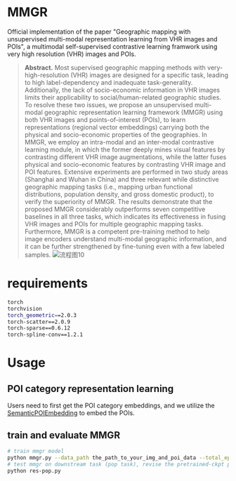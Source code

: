 # MMGR
Official implementation of the paper "Geographic mapping with unsupervised multi-modal representation learning from VHR images and POIs", a multimodal self-supervised contrastive learning framwork using very high resolution (VHR) images and POIs. 
> **Abstract.**
> Most supervised geographic mapping methods with very-high-resolution (VHR) images are designed for a specific task, leading to high label-dependency and inadequate task-generality. Additionally, the lack of socio-economic information in VHR images limits their applicability to social/human-related geographic studies. To resolve these two issues, we propose an unsupervised multi-modal geographic representation learning framework (MMGR) using both VHR images and points-of-interest (POIs), to learn representations (regional vector embeddings) carrying both the physical and socio-economic properties of the geographies. In MMGR, we employ an intra-modal and an inter-modal contrastive learning module, in which the former deeply mines visual features by contrasting different VHR image augmentations, while the latter fuses physical and socio-economic features by contrasting VHR image and POI features. Extensive experiments are performed in two study areas (Shanghai and Wuhan in China) and three relevant while distinctive geographic mapping tasks (i.e., mapping urban functional distributions, population density, and gross domestic product), to verify the superiority of MMGR. The results demonstrate that the proposed MMGR considerably outperforms seven competitive baselines in all three tasks, which indicates its effectiveness in fusing VHR images and POIs for multiple geographic mapping tasks. Furthermore, MMGR is a competent pre-training method to help image encoders understand multi-modal geographic information, and it can be further strengthened by fine-tuning even with a few labeled samples.
> ![流程图10](https://github.com/bailubin/MMGR/assets/29422469/1b643f36-1fca-48ff-b229-5c05d105b0d1)
# requirements
```bash
torch
torchvision
torch_geometric==2.0.3
torch-scatter==2.0.9
torch-sparse==0.6.12
torch-spline-conv==1.2.1
```
# Usage
## POI category representation learning
Users need to first get the POI category embeddings, and we utilize the [SemanticPOIEmbedding](https://github.com/RightBank/Semantics-preserved-POI-embedding) to embed the POIs.
## train and evaluate MMGR
```bash
# train mmgr model
python mmgr.py --data_path the_path_to_your_img_and_poi_data --total_epoch 120 --model_path the_path_to_save_model --train_record train_record_name
# test mmgr on downstream task (pop task), revise the pretrained-ckpt path in the python file in the first step
python res-pop.py 
